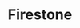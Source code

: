 ---
title: "Firestone"
url: /virginia-beach/firestone-virginia-beach-boulevard/
shop: Autowerkstatt
---